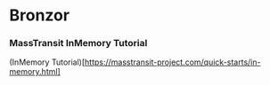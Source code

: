 # Bronzor

### MassTransit InMemory Tutorial
(InMemory Tutorial)[https://masstransit-project.com/quick-starts/in-memory.html]

